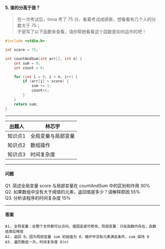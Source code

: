 
#### 5. 谁的分高于我？

>在一次考试后，linna 考了 75 分，看着考试成绩表，想看看有几个人的分数大于 75；  
>于是写了以下函数来查看，请你帮她看看这个函数是如何运作的吧！

```c
#include <stdio.h>

int score = 75; 

int countAndSum(int arr[], int n) {
    int sum = 0;      
    int count = 0;    

    for (int i = 0; i < n; i++) {
        if (arr[i] > score) { 
            sum += 1;
            count++;
        }
    }
    return sum;
}
``` 
------

| **出题人** | **林芯宇**   |
| ---------- | ------------ |
| 知识点1    | 全局变量与局部变量 |
| 知识点2    | 数组操作   |
| 知识点3    | 时间复杂度     |

------

#### 问题
Q1. 简述全局变量 score 与局部变量在 countAndSum 中的区别和作用	30%  
Q2.	如果数组中没有大于阈值的元素，返回值是多少？请解释原因	55%  
Q3.	分析该程序的时间复杂度	15%  

------

#### 答案
```
A1. 全局变量：在整个文件都可以访问，值固定或可修改，局部变量：只在函数内存在，函数结束后释放  
A2. 返回 0，因为局部变量 sum 初始值为 0，循环中没有元素满足条件，sum 保持 0  
A3. 遍历数组一次，时间复杂度 O(n)  
```